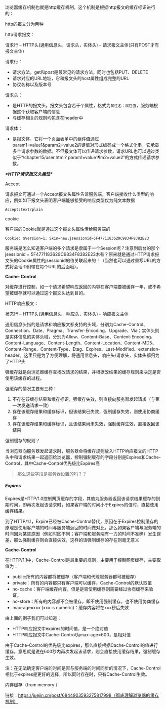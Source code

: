 浏览器缓存机制也就是http缓存机制，这个机制是根据http报文的缓存标识进行的：

http的报文分为两种

http请求报文：

请求行 – HTTP头(通用信息头，请求头，实体头) – 请求报文主体(只有POST才有报文主体)

请求行：

+ 请求方法，get和post是最常见的请求方法，同时也包括PUT、DELETE
+ 请求对应的URL地址，它和报文头的host属性组成完整的URL
+ 协议名称以及版本号

请求头：

+ 是HTTP的报文头，报文头包含若干个属性，格式为`属性名：属性值`，服务端根据这个获取客户端的信息
+ 与缓存相关的规则均包含在header中

请求体：

+ 是报文体，它将一个页面表单中的组件值通过param1=value1&param2=value2的键值对形式编码成一个格式化串，它承载多个请求参数的数据。不但报文体可以传递请求参数，请求URL也可以通过类似于“/chapter15/user.html? param1=value1¶m2=value2”的方式传递请求参数。



***\*HTTP请求报文头属性\****

Accept

请求报文可通过一个Accept报文头属性告诉服务端，客户端接收什么类型的响应，例如如下报文头表明客户端能够接受的响应类型仅为纯文本数据

```
Accept:text/plain 
```

cookie

客户端的Cookie就是通过这个报文头属性传给服务端的
```
Cookie: $Version=1; Skin=new;jsessionid=5F4771183629C9834F8382E23
```

服务端是怎么知道客户端的多个请求是隶属于一个Session呢？注意到后台的那个jsessionid = 5F4771183629C9834F8382E23木有？原来就是通过HTTP请求报文头的Cookie属性的jsessionid的值关联起来的！（当然也可以通过重写URL的方式将会话ID附带在每个URL的后面哦）。



**Cache-Control**

对缓存进行控制，如一个请求希望响应返回的内容在客户端要被缓存一年，或不希望被缓存就可以通过这个报文头达到目的。





HTTP响应报文：

状态行 – HTTP头(通用信息头，响应头，实体头) – 响应报文主体





通用信息头指的是请求和响应报文都支持的头域，分别为Cache-Control、Connection、Date、Pragma、Transfer-Encoding、Upgrade、Via；实体头则是实体信息的实体头域，分别为Allow、Content-Base、Content-Encoding、Content-Language、Content-Length、Content-Location、Content-MD5、Content-Range、Content-Type、Etag、Expires、Last-Modified、extension-header。这里只是为了方便理解，将通用信息头，响应头/请求头，实体头都归为了HTTP头





强缓存就是向浏览器缓存查找改请求的结果，并根据改结果的缓存规则来决定是否使用该缓存的过程。

强缓存的情况主要有三种：

1. 不存在该缓存结果和缓存标识，强缓存失效，则直接向服务器发起请求（与第一次发送请求一致）
2. 存在该缓存结果和缓存标识，但该结果已失效，强制缓存失效，则使用协商缓存
3. 存在该缓存结果和缓存标识，且该结果尚未失效，强制缓存生效，直接返回该结果

强制缓存的规则？

当浏览器向服务器发起请求时，服务器会将缓存规则放入HTTP响应报文的HTTP头中和请求结果一起返回给浏览器，控制强制缓存的字段分别是Expires和Cache-Control，其中Cache-Control优先级比Expires高

> 那么这些字段是服务器设置的吗？？

##### Expires

Expires是HTTP/1.0控制网页缓存的字段，其值为服务器返回该请求结果缓存的到期时间，即再次发起该请求时，如果客户端的时间小于Expires的值时，直接使用缓存结果。

到了HTTP/1.1，Expire已经被Cache-Control替代，原因在于Expires控制缓存的原理是使用客户端的时间与服务端返回的时间做对比，那么如果客户端与服务端的时间因为某些原因（例如时区不同；客户端和服务端有一方的时间不准确）发生误差，那么强制缓存则会直接失效，这样的话强制缓存的存在则毫无意义



**Cache-Control**

在HTTP/1.1中，Cache-Control是最重要的规则，主要用于控制网页缓存，主要取值为：

+ public:所有的内容都将被缓存（客户端和代理服务器都可被缓存）
+ private：所有的内容都只有客户端可以缓存，Cache-Control的默认取值
+ no-cache：客户端缓存内容，但是是否使用缓存则需要经过协商缓存来验证。
+ no-store：所有的内容都不会被缓存，即不使用强制缓存，也不使用协商缓存
+ max-age=xxx (xxx is numeric)：缓存内容将在xxx秒后失效



由上面的例子我们可以知道：

- HTTP响应报文中expires的时间值，是一个绝对值
- HTTP响应报文中Cache-Control为max-age=600，是相对值

由于Cache-Control的优先级比expires，那么直接根据Cache-Control的值进行缓存，意思就是说在600秒内再次发起该请求，则会直接使用缓存结果，强制缓存生效。

注：在无法确定客户端的时间是否与服务端的时间同步的情况下，Cache-Control相比于expires是更好的选择，所以同时存在时，只有Cache-Control生效。





内存缓存（from memory ）


链接：https://juejin.cn/post/6844903593275817998（彻底理解浏览器的缓存机制）



